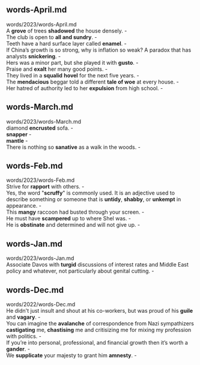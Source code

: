 ## words-April.md ##  
words/2023/words-April.md  
A **grove** of trees **shadowed** the house densely. -  
The club is open to **all and sundry**. -  
Teeth have a hard surface layer called **enamel**. -  
If China’s growth is so strong, why is inflation so weak? A paradox that has analysts **snickering**. -  
Hers was a minor part, but she played it with **gusto**. -  
Praise and **exalt** her many good points. -  
They lived in a **squalid** **hovel** for the next five years. -  
The **mendacious** beggar told a different **tale of woe** at every house.  -  
Her hatred of authority led to her **expulsion** from high school. -  

## words-March.md ##  
words/2023/words-March.md  
diamond **encrusted** sofa. -  
**snapper** -  
**mantle** -  
There is nothing so **sanative** as a walk in the woods. -  

## words-Feb.md ##  
words/2023/words-Feb.md  
Strive for **rapport** with others. -  
Yes, the word "**scruffy**" is commonly used. It is an adjective used to describe something or someone that is **untidy**, **shabby**, or **unkempt** in appearance. -  
This **mangy** raccoon had busted through your screen. -  
He must have **scampered** up to where Shel was. -  
He is **obstinate** and determined and will not give up. -  

## words-Jan.md ##  
words/2023/words-Jan.md  
Associate Davos with **turgid** discussions of interest rates and Middle East policy and whatever, not particularly about genital cutting. -  

## words-Dec.md ##  
words/2022/words-Dec.md  
He didn't just insult and shout at his co-workers, but was proud of his **guile** and **vagary**. -  
You can imagine the **avalanche** of correspondence from Nazi sympathizers **castigating** me, **chastising** me and critisizing me for mixing my profession with politics. -  
If you’re into personal, professional, and financial growth then it’s worth a **gander**. -  
We **supplicate** your majesty to grant him **amnesty**. -  
